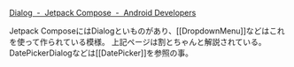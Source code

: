 [Dialog  -  Jetpack Compose  -  Android Developers](https://developer.android.com/jetpack/compose/components/dialog)

Jetpack ComposeにはDialogといものがあり、[[DropdownMenu]]などはこれを使って作られている模様。
上記ページは割とちゃんと解説されている。
DatePickerDialogなどは[[DatePicker]]を参照の事。